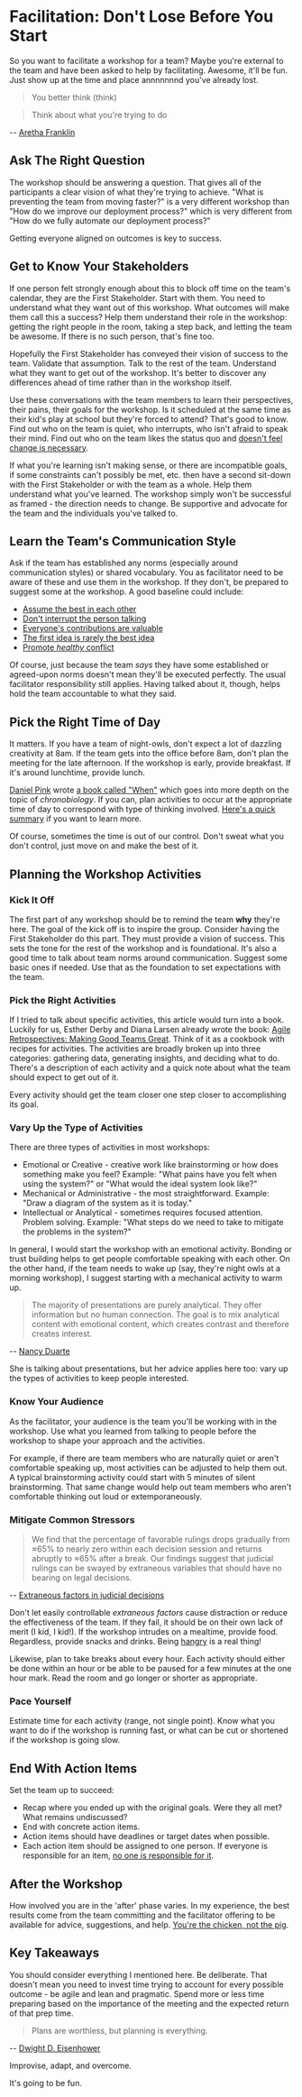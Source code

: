 # Facilitation: Don't Lose Before You Start

So you want to facilitate a workshop for a team? Maybe you're external to the team and have been asked to help by facilitating. Awesome, it'll be fun. Just show up at the time and place annnnnnnd you've already lost.

> You better think (think)

> Think about what you're trying to do

-- [Aretha Franklin](https://en.wikipedia.org/wiki/Aretha_Franklin)

## Ask The Right Question

The workshop should be answering a question. That gives all of the participants a clear vision of what they're trying to achieve. "What is preventing the team from moving faster?" is a very different workshop than "How do we improve our deployment process?" which is very different from "How do we fully automate our deployment process?"

Getting everyone aligned on outcomes is key to success.

## Get to Know Your Stakeholders

If one person felt strongly enough about this to block off time on the team's calendar, they are the First Stakeholder. Start with them. You need to understand what they want out of this workshop. What outcomes will make them call this a success? Help them understand their role in the workshop: getting the right people in the room, taking a step back, and letting the team be awesome. If there is no such person, that's fine too.

Hopefully the First Stakeholder has conveyed their vision of success to the team. Validate that assumption. Talk to the rest of the team. Understand what they want to get out of the workshop. It's better to discover any differences ahead of time rather than in the workshop itself.

Use these conversations with the team members to learn their perspectives, their pains, their goals for the workshop. Is it scheduled at the same time as their kid's play at school but they're forced to attend? That's good to know. Find out who on the team is quiet, who interrupts, who isn't afraid to speak their mind. Find out who on the team likes the status quo and [doesn't feel change is necessary](https://hbr.org/2013/07/hidden-danger-of-being-risk-averse).

If what you're learning isn't making sense, or there are incompatible goals, if some constraints can't possibly be met, etc. then have a second sit-down with the First Stakeholder or with the team as a whole. Help them understand what you've learned. The workshop simply won't be successful as framed - the direction needs to change. Be supportive and advocate for the team and the individuals you've talked to.

## Learn the Team's Communication Style

Ask if the team has established any norms (especially around communication styles) or shared vocabulary. You as facilitator need to be aware of these and use them in the workshop. If they don't, be prepared to suggest some at the workshop. A good baseline could include:

* [Assume the best in each other](https://www.simplypsychology.org/fundamental-attribution.html)
* [Don't interrupt the person talking](https://www.belbin.com/resources/blogs/belbin-and-project-aristotle-everything-you-need-to-know/)
* [Everyone's contributions are valuable](https://rework.withgoogle.com/print/guides/5721312655835136/)
* [The first idea is rarely the best idea](https://www.americanpressinstitute.org/need-to-know/offbeat/scientific-reason-first-idea-rarely-best-one/)
* [Promote _healthy_ conflict](https://www.tablegroup.com/books/dysfunctions)

Of course, just because the team _says_ they have some established or agreed-upon norms doesn't mean they'll be executed perfectly. The usual facilitator responsibility still applies. Having talked about it, though, helps hold the team accountable to what they said.

## Pick the Right Time of Day

It matters. If you have a team of night-owls, don't expect a lot of dazzling creativity at 8am. If the team gets into the office before 8am, don't plan the meeting for the late afternoon. If the workshop is early, provide breakfast. If it's around lunchtime, provide lunch.

[Daniel Pink](https://www.danpink.com/) wrote [a book called "When"](https://www.amazon.com/When-Scientific-Secrets-Perfect-Timing/dp/0735210624) which goes into more depth on the topic of _chronobiology_. If you can, plan activities to occur at the appropriate time of day to correspond with type of thinking involved. [Here's a quick summary](https://news.stlpublicradio.org/post/take-more-breaks-4-other-facts-about-author-daniel-pinks-scientific-secrets-perfect-timing) if you want to learn more.

Of course, sometimes the time is out of our control. Don't sweat what you don't control, just move on and make the best of it.

## Planning the Workshop Activities

### Kick It Off

The first part of any workshop should be to remind the team **why** they're here. The goal of the kick off is to inspire the group. Consider having the First Stakeholder do this part. They must provide a vision of success. This sets the tone for the rest of the workshop and is foundational. It's also a good time to talk about team norms around communication. Suggest some basic ones if needed. Use that as the foundation to set expectations with the team.

### Pick the Right Activities

If I tried to talk about specific activities, this article would turn into a book. Luckily for us, Esther Derby and Diana Larsen already wrote the book: [Agile Retrospectives: Making Good Teams Great](https://www.amazon.com/Agile-Retrospectives-Making-Teams-Great/dp/0977616649). Think of it as a cookbook with recipes for activities. The activities are broadly broken up into three categories: gathering data, generating insights, and deciding what to do. There's a description of each activity and a quick note about what the team should expect to get out of it.

Every activity should get the team closer one step closer to accomplishing its goal.

### Vary Up the Type of Activities

There are three types of activities in most workshops:

* Emotional or Creative - creative work like brainstorming or how does something make you feel? Example: "What pains have you felt when using the system?" or "What would the ideal system look like?"
* Mechanical or Administrative - the most straightforward. Example: "Draw a diagram of the system as it is today."
* Intellectual or Analytical - sometimes requires focused attention. Problem solving. Example: "What steps do we need to take to mitigate the problems in the system?"

In general, I would start the workshop with an emotional activity. Bonding or trust building helps to get people comfortable speaking with each other. On the other hand, if the team needs to wake up (say, they're night owls at a morning workshop), I suggest starting with a mechanical activity to warm up.

> The majority of presentations are purely analytical. They offer information but no human connection. The goal is to mix analytical content with emotional content, which creates contrast and therefore creates interest.

-- [Nancy Duarte](https://www.duarte.com/persuasive-presentations-dont-be-boring-your-presentations-missing-secret-ingredient-part-2/)

She is talking about presentations, but her advice applies here too: vary up the types of activities to keep people interested.

### Know Your Audience

As the facilitator, your audience is the team you'll be working with in the workshop. Use what you learned from talking to people before the workshop to shape your approach and the activities.

For example, if there are team members who are naturally quiet or aren't comfortable speaking up, most activities can be adjusted to help them out. A typical brainstorming activity could start with 5 minutes of silent brainstorming. That same change would help out team members who aren't comfortable thinking out loud or extemporaneously.

### Mitigate Common Stressors

> We find that the percentage of favorable rulings drops gradually from ≈65% to nearly zero within each decision session and returns abruptly to ≈65% after a break. Our findings suggest that judicial rulings can be swayed by extraneous variables that should have no bearing on legal decisions.

-- [Extraneous factors in judicial decisions](https://www.pnas.org/content/108/17/6889.short)

Don't let easily controllable _extraneous factors_ cause distraction or reduce the effectiveness of the team. If they fail, it should be on their own lack of merit (I kid, I kid!). If the workshop intrudes on a mealtime, provide food. Regardless, provide snacks and drinks. Being [hangry](https://www.merriam-webster.com/dictionary/hangry) is a real thing!

Likewise, plan to take breaks about every hour. Each activity should either be done within an hour or be able to be paused for a few minutes at the one hour mark. Read the room and go longer or shorter as appropriate.

### Pace Yourself

Estimate time for each activity (range, not single point). Know what you want to do if the workshop is running fast, or what can be cut or shortened if the workshop is going slow.

## End With Action Items

Set the team up to succeed:
* Recap where you ended up with the original goals. Were they all met? What remains undiscussed?
* End with concrete action items.
* Action items should have deadlines or target dates when possible.
* Each action item should be assigned to one person. If everyone is responsible for an item, [no one is responsible for it](https://en.wikipedia.org/wiki/Diffusion_of_responsibility).

## After the Workshop

How involved you are in the 'after' phase varies. In my experience, the best results come from the team committing and the facilitator offering to be available for advice, suggestions, and help. [You're the chicken, not the pig](https://en.wikipedia.org/wiki/The_Chicken_and_the_Pig).

## Key Takeaways

You should consider everything I mentioned here. Be deliberate. That doesn't mean you need to invest time trying to account for every possible outcome - be agile and lean and pragmatic. Spend more or less time preparing based on the importance of the meeting and the expected return of that prep time.

> Plans are worthless, but planning is everything.

-- [Dwight D. Eisenhower](https://quoteinvestigator.com/2017/11/18/planning/)

Improvise, adapt, and overcome.

It's going to be fun.
